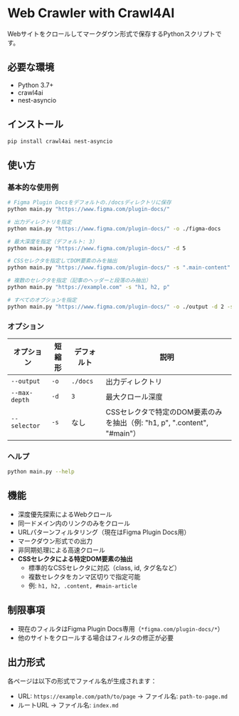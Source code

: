 # Web Crawler with Crawl4AI

Webサイトをクロールしてマークダウン形式で保存するPythonスクリプトです。

## 必要な環境

- Python 3.7+
- crawl4ai
- nest-asyncio

## インストール

```bash
pip install crawl4ai nest-asyncio
```

## 使い方

### 基本的な使用例

```bash
# Figma Plugin Docsをデフォルトの./docsディレクトリに保存
python main.py "https://www.figma.com/plugin-docs/"

# 出力ディレクトリを指定
python main.py "https://www.figma.com/plugin-docs/" -o ./figma-docs

# 最大深度を指定（デフォルト: 3）
python main.py "https://www.figma.com/plugin-docs/" -d 5

# CSSセレクタを指定してDOM要素のみを抽出
python main.py "https://www.figma.com/plugin-docs/" -s ".main-content"

# 複数のセレクタを指定（記事のヘッダーと段落のみ抽出）
python main.py "https://example.com" -s "h1, h2, p"

# すべてのオプションを指定
python main.py "https://www.figma.com/plugin-docs/" -o ./output -d 2 -s "article"

```



### オプション

| オプション    | 短縮形 | デフォルト | 説明                                                                     |
| ------------- | ------ | ---------- | ------------------------------------------------------------------------ |
| `--output`    | `-o`   | `./docs`   | 出力ディレクトリ                                                         |
| `--max-depth` | `-d`   | `3`        | 最大クロール深度                                                         |
| `--selector`  | `-s`   | なし       | CSSセレクタで特定のDOM要素のみを抽出（例: "h1, p", ".content", "#main"） |

### ヘルプ

```bash
python main.py --help
```

## 機能

- 深度優先探索によるWebクロール
- 同一ドメイン内のリンクのみをクロール
- URLパターンフィルタリング（現在はFigma Plugin Docs用）
- マークダウン形式での出力
- 非同期処理による高速クロール
- **CSSセレクタによる特定DOM要素の抽出**
    - 標準的なCSSセレクタに対応（class, id, タグ名など）
    - 複数セレクタをカンマ区切りで指定可能
    - 例: `h1, h2, .content, #main-article`

## 制限事項

- 現在のフィルタはFigma Plugin Docs専用（`*figma.com/plugin-docs/*`）
- 他のサイトをクロールする場合はフィルタの修正が必要

## 出力形式

各ページは以下の形式でファイル名が生成されます：

- URL: `https://example.com/path/to/page` → ファイル名: `path-to-page.md`
- ルートURL → ファイル名: `index.md`
